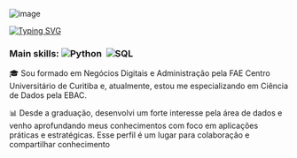 ![image](https://github.com/user-attachments/assets/19809dc5-44c0-4ff4-addc-4dda0ad98ee9)

[![Typing SVG](https://readme-typing-svg.herokuapp.com/?color=1E90FF&size=35&center=true&vCenter=true&width=1000&lines=Olá,+Me+chamo+Gabriel+Skrobot;Tenho+23+anos;Formado+em+Negócios+Digitais;Especialista+em+Ciência+de+Dados;Seja+bem+-+vindo+:%29)](https://git.io/typing-svg)

### Main skills: ![Python](https://img.shields.io/badge/Python-3776AB?style=for-the-badge&logo=python&logoColor=white)&nbsp; ![SQL](https://img.shields.io/badge/-SQL-0D1117?style=for-the-badge&logo=sql&labelColor=0D1117)&nbsp;
          
🎓 Sou formado em Negócios Digitais e Administração pela FAE Centro Universitário de Curitiba e, atualmente, estou me especializando em Ciência de Dados pela EBAC.
 
📊 Desde a graduação, desenvolvi um forte interesse pela área de dados e venho aprofundando meus conhecimentos com foco em aplicações práticas e estratégicas. Esse perfil é um lugar para colaboração e compartilhar conhecimento
